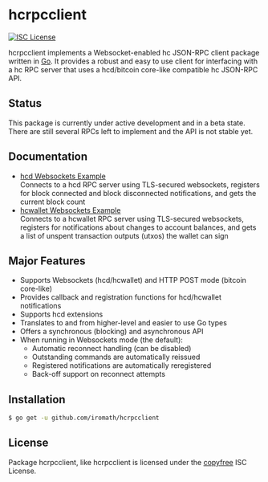 hcrpcclient
============

[![ISC License](http://img.shields.io/badge/license-ISC-blue.svg)](http://copyfree.org)

hcrpcclient implements a Websocket-enabled hc JSON-RPC client package
written in [Go](http://golang.org/).  It provides a robust and easy to use
client for interfacing with a hc RPC server that uses a
hcd/bitcoin core-like compatible hc JSON-RPC API.

## Status

This package is currently under active development and in a beta state.
There are still several RPCs left to implement and the API is not stable yet.

## Documentation

* [hcd Websockets Example](https://github.com/iromath/hcrpcclient/blob/master/examples/hcwebsockets)  
  Connects to a hcd RPC server using TLS-secured websockets, registers for
  block connected and block disconnected notifications, and gets the current
  block count
* [hcwallet Websockets Example](https://github.com/iromath/hcrpcclient/blob/master/examples/hcwalletwebsockets)  
  Connects to a hcwallet RPC server using TLS-secured websockets, registers for
  notifications about changes to account balances, and gets a list of unspent
  transaction outputs (utxos) the wallet can sign

## Major Features

* Supports Websockets (hcd/hcwallet) and HTTP POST mode (bitcoin core-like)
* Provides callback and registration functions for hcd/hcwallet notifications
* Supports hcd extensions
* Translates to and from higher-level and easier to use Go types
* Offers a synchronous (blocking) and asynchronous API
* When running in Websockets mode (the default):
  * Automatic reconnect handling (can be disabled)
  * Outstanding commands are automatically reissued
  * Registered notifications are automatically reregistered
  * Back-off support on reconnect attempts

## Installation

```bash
$ go get -u github.com/iromath/hcrpcclient
```

## License

Package hcrpcclient, like hcrpcclient is licensed under the [copyfree](http://copyfree.org) ISC
License.
